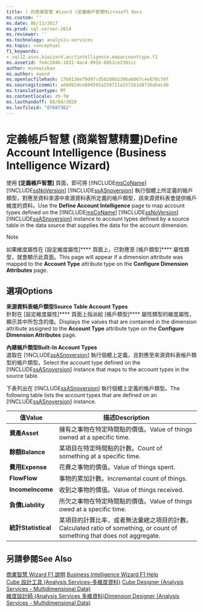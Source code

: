 ```yaml
---
title: ) 的商業智慧 Wizard (定義帳戶智慧Microsoft Docs
ms.custom: ''
ms.date: 06/13/2017
ms.prod: sql-server-2014
ms.reviewer: ''
ms.technology: analysis-services
ms.topic: conceptual
f1_keywords:
- sql12.asvs.biwizard.acctintelligence.mapaccounttype.f1
ms.assetid: fe4c204b-1031-4ac4-9916-8052ce2301cc
author: minewiskan
ms.author: owend
ms.openlocfilehash: 17b8136e79097cd502d6b239ba6867c4e678c70f
ms.sourcegitcommit: ad4d92dce894592a259721a1571b1d8736abacdb
ms.translationtype: MT
ms.contentlocale: zh-TW
ms.lasthandoff: 08/04/2020
ms.locfileid: "87687362"
---
```

# <a name="define-account-intelligence-business-intelligence-wizard"></a><span data-ttu-id="7e676-102">定義帳戶智慧 (商業智慧精靈)</span><span class="sxs-lookup"><span data-stu-id="7e676-102">Define Account Intelligence (Business Intelligence Wizard)</span></span>
  <span data-ttu-id="7e676-103">使用 **[定義帳戶智慧]** 頁面，即可將 [!INCLUDE[msCoName](../includes/msconame-md.md)] [!INCLUDE[ssNoVersion](../includes/ssnoversion-md.md)] [!INCLUDE[ssASnoversion](../includes/ssasnoversion-md.md)] 執行個體上所定義的帳戶類型，對應至資料來源中來源資料表所定義的帳戶類型，該來源資料表會提供帳戶維度的資料。</span><span class="sxs-lookup"><span data-stu-id="7e676-103">Use the **Define Account Intelligence** page to map account types defined on the [!INCLUDE[msCoName](../includes/msconame-md.md)] [!INCLUDE[ssNoVersion](../includes/ssnoversion-md.md)] [!INCLUDE[ssASnoversion](../includes/ssasnoversion-md.md)] instance to account types defined by a source table in the data source that supplies the data for the account dimension.</span></span>  
  
> [!NOTE]  
>  <span data-ttu-id="7e676-104">如果維度屬性在 [設定維度屬性]\*\*\*\* 頁面上，已對應至 [帳戶類型]\*\*\*\* 屬性類型，就會顯示此頁面。</span><span class="sxs-lookup"><span data-stu-id="7e676-104">This page will appear if a dimension attribute was mapped to the **Account Type** attribute type on the **Configure Dimension Attributes** page.</span></span>  
  
## <a name="options"></a><span data-ttu-id="7e676-105">選項</span><span class="sxs-lookup"><span data-stu-id="7e676-105">Options</span></span>  
 <span data-ttu-id="7e676-106">**來源資料表帳戶類型**</span><span class="sxs-lookup"><span data-stu-id="7e676-106">**Source Table Account Types**</span></span>  
 <span data-ttu-id="7e676-107">針對在 [設定維度屬性]\*\*\*\* 頁面上指派給 [帳戶類型]\*\*\*\* 屬性類型的維度屬性，顯示其中所包含的值。</span><span class="sxs-lookup"><span data-stu-id="7e676-107">Displays the values that are contained in the dimension attribute assigned to the **Account Type** attribute type on the **Configure Dimension Attributes** page.</span></span>  
  
 <span data-ttu-id="7e676-108">**內建帳戶類型**</span><span class="sxs-lookup"><span data-stu-id="7e676-108">**Built-In Account Types**</span></span>  
 <span data-ttu-id="7e676-109">選取在 [!INCLUDE[ssASnoversion](../includes/ssasnoversion-md.md)] 執行個體上定義，且對應至來源資料表帳戶類型的帳戶類型。</span><span class="sxs-lookup"><span data-stu-id="7e676-109">Select the account type defined on the [!INCLUDE[ssASnoversion](../includes/ssasnoversion-md.md)] instance that maps to the account types in the source table.</span></span>  
  
 <span data-ttu-id="7e676-110">下表列出在 [!INCLUDE[ssASnoversion](../includes/ssasnoversion-md.md)] 執行個體上定義的帳戶類型。</span><span class="sxs-lookup"><span data-stu-id="7e676-110">The following table lists the account types that are defined on an [!INCLUDE[ssASnoversion](../includes/ssasnoversion-md.md)] instance.</span></span>  
  
|<span data-ttu-id="7e676-111">值</span><span class="sxs-lookup"><span data-stu-id="7e676-111">Value</span></span>|<span data-ttu-id="7e676-112">描述</span><span class="sxs-lookup"><span data-stu-id="7e676-112">Description</span></span>|  
|-----------|-----------------|  
|<span data-ttu-id="7e676-113">**資產**</span><span class="sxs-lookup"><span data-stu-id="7e676-113">**Asset**</span></span>|<span data-ttu-id="7e676-114">擁有之事物在特定時間點的價值。</span><span class="sxs-lookup"><span data-stu-id="7e676-114">Value of things owned at a specific time.</span></span>|  
|<span data-ttu-id="7e676-115">**餘額**</span><span class="sxs-lookup"><span data-stu-id="7e676-115">**Balance**</span></span>|<span data-ttu-id="7e676-116">某項目在特定時間點的計數。</span><span class="sxs-lookup"><span data-stu-id="7e676-116">Count of something at a specific time.</span></span>|  
|<span data-ttu-id="7e676-117">**費用**</span><span class="sxs-lookup"><span data-stu-id="7e676-117">**Expense**</span></span>|<span data-ttu-id="7e676-118">花費之事物的價值。</span><span class="sxs-lookup"><span data-stu-id="7e676-118">Value of things spent.</span></span>|  
|<span data-ttu-id="7e676-119">**Flow**</span><span class="sxs-lookup"><span data-stu-id="7e676-119">**Flow**</span></span>|<span data-ttu-id="7e676-120">事物的累加計數。</span><span class="sxs-lookup"><span data-stu-id="7e676-120">Incremental count of things.</span></span>|  
|<span data-ttu-id="7e676-121">**Income**</span><span class="sxs-lookup"><span data-stu-id="7e676-121">**Income**</span></span>|<span data-ttu-id="7e676-122">收到之事物的價值。</span><span class="sxs-lookup"><span data-stu-id="7e676-122">Value of things received.</span></span>|  
|<span data-ttu-id="7e676-123">**負債**</span><span class="sxs-lookup"><span data-stu-id="7e676-123">**Liability**</span></span>|<span data-ttu-id="7e676-124">所欠之事物在特定時間點的價值。</span><span class="sxs-lookup"><span data-stu-id="7e676-124">Value of things owed at a specific time.</span></span>|  
|<span data-ttu-id="7e676-125">**統計**</span><span class="sxs-lookup"><span data-stu-id="7e676-125">**Statistical**</span></span>|<span data-ttu-id="7e676-126">某項目的計算比率，或者無法彙總之項目的計數。</span><span class="sxs-lookup"><span data-stu-id="7e676-126">Calculated ratio of something, or count of something that does not aggregate.</span></span>|  
  
## <a name="see-also"></a><span data-ttu-id="7e676-127">另請參閱</span><span class="sxs-lookup"><span data-stu-id="7e676-127">See Also</span></span>  
 <span data-ttu-id="7e676-128">[商業智慧 Wizard F1 說明](business-intelligence-wizard-f1-help.md) </span><span class="sxs-lookup"><span data-stu-id="7e676-128">[Business Intelligence Wizard F1 Help](business-intelligence-wizard-f1-help.md) </span></span>  
 <span data-ttu-id="7e676-129">[Cube 設計工具 &#40;Analysis Services-多維度資料&#41;](cube-designer-analysis-services-multidimensional-data.md) </span><span class="sxs-lookup"><span data-stu-id="7e676-129">[Cube Designer &#40;Analysis Services - Multidimensional Data&#41;](cube-designer-analysis-services-multidimensional-data.md) </span></span>  
 [<span data-ttu-id="7e676-130">維度設計師 &#40;Analysis Services 多維資料&#41;</span><span class="sxs-lookup"><span data-stu-id="7e676-130">Dimension Designer &#40;Analysis Services - Multidimensional Data&#41;</span></span>](dimension-designer-analysis-services-multidimensional-data.md)  
  
  
